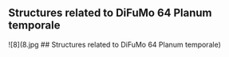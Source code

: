 


## Structures related to DiFuMo 64 Planum temporale

![8](8.jpg ## Structures related to DiFuMo 64 Planum temporale)